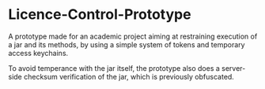 # Licence-Control-Prototype

A prototype made for an academic project aiming at restraining execution of a jar and its methods, by using a simple system of tokens and temporary access keychains.

To avoid temperance with the jar itself, the prototype also does a server-side checksum verification of the jar, which is previously obfuscated. 
